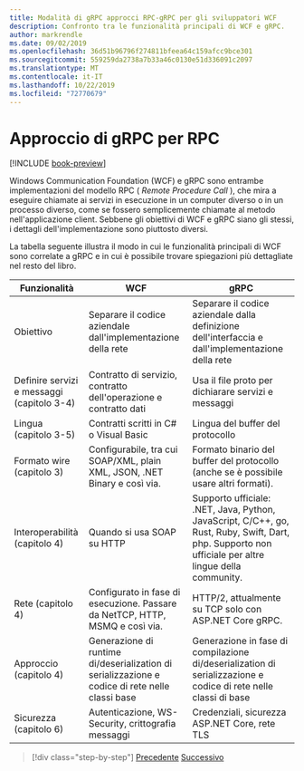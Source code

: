 ```yaml
---
title: Modalità di gRPC approcci RPC-gRPC per gli sviluppatori WCF
description: Confronto tra le funzionalità principali di WCF e gRPC.
author: markrendle
ms.date: 09/02/2019
ms.openlocfilehash: 36d51b96796f274811bfeea64c159afcc9bce301
ms.sourcegitcommit: 559259da2738a7b33a46c0130e51d336091c2097
ms.translationtype: MT
ms.contentlocale: it-IT
ms.lasthandoff: 10/22/2019
ms.locfileid: "72770679"
---
```

# <a name="how-grpc-approaches-rpc"></a>Approccio di gRPC per RPC

[!INCLUDE [book-preview](../../../includes/book-preview.md)]

Windows Communication Foundation (WCF) e gRPC sono entrambe implementazioni del modello RPC ( *Remote Procedure Call* ), che mira a eseguire chiamate ai servizi in esecuzione in un computer diverso o in un processo diverso, come se fossero semplicemente chiamate al metodo nell'applicazione client. Sebbene gli obiettivi di WCF e gRPC siano gli stessi, i dettagli dell'implementazione sono piuttosto diversi.

La tabella seguente illustra il modo in cui le funzionalità principali di WCF sono correlate a gRPC e in cui è possibile trovare spiegazioni più dettagliate nel resto del libro.

| Funzionalità | WCF | gRPC |
| -------- | --- | ---- |
| Obiettivo | Separare il codice aziendale dall'implementazione della rete | Separare il codice aziendale dalla definizione dell'interfaccia e dall'implementazione della rete |
| Definire servizi e messaggi (capitolo 3-4)  | Contratto di servizio, contratto dell'operazione e contratto dati | Usa il file proto per dichiarare servizi e messaggi |
| Lingua (capitolo 3-5) | Contratti scritti in C# o Visual Basic | Lingua del buffer del protocollo |
| Formato wire (capitolo 3) | Configurabile, tra cui SOAP/XML, plain XML, JSON, .NET Binary e così via. | Formato binario del buffer del protocollo (anche se è possibile usare altri formati).
| Interoperabilità (capitolo 4) | Quando si usa SOAP su HTTP | Supporto ufficiale: .NET, Java, Python, JavaScript, C/C++, go, Rust, Ruby, Swift, Dart, php. Supporto non ufficiale per altre lingue della community. |
| Rete (capitolo 4) | Configurato in fase di esecuzione. Passare da NetTCP, HTTP, MSMQ e così via. | HTTP/2, attualmente su TCP solo con ASP.NET Core gRPC. |
| Approccio (capitolo 4) | Generazione di runtime di/deserialization di serializzazione e codice di rete nelle classi base | Generazione in fase di compilazione di/deserialization di serializzazione e codice di rete nelle classi di base |
| Sicurezza (capitolo 6) | Autenticazione, WS-Security, crittografia messaggi | Credenziali, sicurezza ASP.NET Core, rete TLS |

>[!div class="step-by-step"]
>[Precedente](grpc-overview.md)
>[Successivo](interface-definition-language.md)
